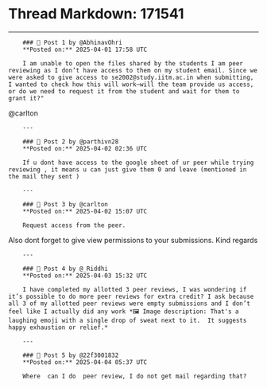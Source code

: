 # Thread Markdown: 171541

---

        ### 💬 Post 1 by @AbhinavOhri  
        **Posted on:** 2025-04-01 17:58 UTC  

        I am unable to open the files shared by the students I am peer reviewing as I don’t have access to them on my student email. Since we were asked to give access to se2002@study.iitm.ac.in when submitting, I wanted to check how this will work—will the team provide us access, or do we need to request it from the student and wait for them to grant it?"
@carlton

        ---

        ### 💬 Post 2 by @parthivn28  
        **Posted on:** 2025-04-02 02:36 UTC  

        If u dont have access to the google sheet of ur peer while trying reviewing , it means u can just give them 0 and leave (mentioned in the mail they sent )

        ---

        ### 💬 Post 3 by @carlton  
        **Posted on:** 2025-04-02 15:07 UTC  

        Request access from the peer.
Also dont forget to give view permissions to your submissions.
Kind regards

        ---

        ### 💬 Post 4 by @_Riddhi  
        **Posted on:** 2025-04-03 15:32 UTC  

        I have completed my allotted 3 peer reviews, I was wondering if it’s possible to do more peer reviews for extra credit? I ask because all 3 of my allotted peer reviews were empty submissions and I don’t feel like I actually did any work *🖼️ Image description: That's a laughing emoji with a single drop of sweat next to it.  It suggests happy exhaustion or relief.*

        ---

        ### 💬 Post 5 by @22f3001832  
        **Posted on:** 2025-04-04 05:37 UTC  

        Where  can I do  peer review, I do not get mail regarding that?

        